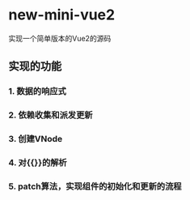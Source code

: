 # new-mini-vue2
实现一个简单版本的Vue2的源码

## 实现的功能 ##
### 1. 数据的响应式 ###
### 2. 依赖收集和派发更新 ###
### 3. 创建VNode ###
### 4. 对{{}}的解析 ###
### 5. patch算法，实现组件的初始化和更新的流程 ###